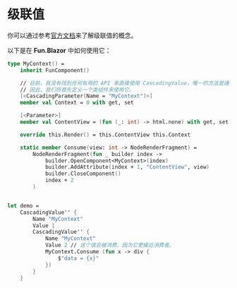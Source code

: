 # 级联值

你可以通过参考[官方文档](https://docs.microsoft.com/zh-cn/aspnet/core/blazor/components/cascading-values-and-parameters?view=aspnetcore-6.0)来了解级联值的概念。

以下是在 **Fun.Blazor** 中如何使用它：

```fsharp
type MyContext() =
    inherit FunComponent()

    // 目前，我没有找到任何有用的 API 来直接使用 CascadingValue，唯一的方法是通过属性。 
    // 因此，我们将首先定义一个类组件来使用它。
    [<CascadingParameter(Name = "MyContext")>]
    member val Context = 0 with get, set

    [<Parameter>]
    member val ContentView = (fun (_: int) -> html.none) with get, set

    override this.Render() = this.ContentView this.Context

    static member Consume(view: int -> NodeRenderFragment) =
        NodeRenderFragment(fun _ builder index ->
            builder.OpenComponent<MyContext>(index)
            builder.AddAttribute(index + 1, "ContentView", view)
            builder.CloseComponent()
            index + 2
        )


let demo =
    CascadingValue'' {
        Name "MyContext"
        Value 1
        CascadingValue'' {
            Name "MyContext"
            Value 2 // 这个值会被消费，因为它更接近消费者。
            MyContext.Consume (fun x -> div {
                $"data = {x}"
            })
        }
    }
```
